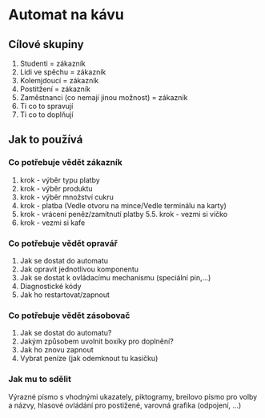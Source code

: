 # Automat na kávu

## Cílové skupiny
  1. Studenti = zákazník
  2. Lidi ve spěchu = zákazník
  3. Kolemjdoucí = zákazník
  4. Postitžení = zákazník
  5. Zaměstnanci (co nemají jinou možnost) = zákazník
  6. Ti co to spravují
  7. Ti co to doplňují

## Jak to používá

### Co potřebuje vědět zákazník
1. krok - výběr typu platby
2. krok - výběr produktu
3. krok - výběr množství cukru
4. krok - platba (Vedle otvoru na mince/Vedle terminálu na karty)
5. krok - vrácení peněz/zamítnutí platby
5.5. krok - vezmi si víčko
6. krok - vezmi si kafe

### Co potřebuje vědět opravář
1. Jak se dostat do automatu
2. Jak opravit jednotlivou komponentu
3. Jak se dostat k ovládacímu mechanismu (speciální pin,...)
4. Diagnostické kódy
5. Jak ho restartovat/zapnout

### Co potřebuje vědět zásobovač
1. Jak se dostat do automatu?
2. Jakým způsobem uvolnit boxíky pro doplnění?
3. Jak ho znovu zapnout
4. Vybrat peníze (jak odemknout tu kasičku)

### Jak mu to sdělit
Výrazné písmo s vhodnými ukazately, piktogramy, breilovo písmo pro volby a názvy, hlasové ovládání pro postižené, varovná grafika (odpojení, ...)

